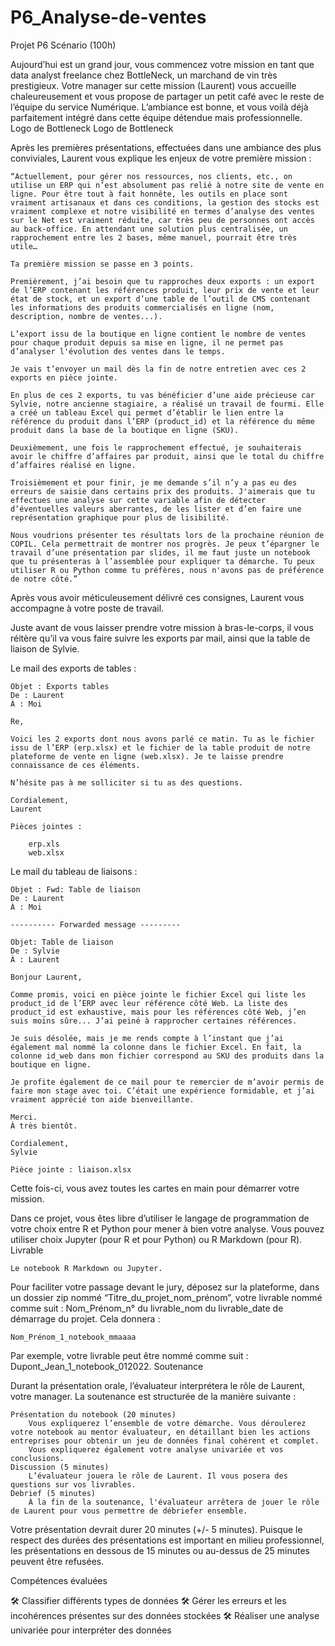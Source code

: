 # P6_Analyse-de-ventes
Projet P6
Scénario (100h)




Aujourd’hui est un grand jour, vous commencez votre mission en tant que data analyst freelance chez BottleNeck, un marchand de vin très prestigieux. Votre manager sur cette mission (Laurent) vous accueille chaleureusement et vous propose de partager un petit café avec le reste de l’équipe du service Numérique. L’ambiance est bonne, et vous voilà déjà parfaitement intégré dans cette équipe détendue mais professionnelle.
Logo de Bottleneck
Logo de Bottleneck

Après les premières présentations, effectuées dans une ambiance des plus conviviales, Laurent vous explique les enjeux de votre première mission :

 

    “Actuellement, pour gérer nos ressources, nos clients, etc., on utilise un ERP qui n’est absolument pas relié à notre site de vente en ligne. Pour être tout à fait honnête, les outils en place sont vraiment artisanaux et dans ces conditions, la gestion des stocks est vraiment complexe et notre visibilité en termes d’analyse des ventes sur le Net est vraiment réduite, car très peu de personnes ont accès au back-office. En attendant une solution plus centralisée, un rapprochement entre les 2 bases, même manuel, pourrait être très utile…

    Ta première mission se passe en 3 points.

    Premièrement, j’ai besoin que tu rapproches deux exports : un export de l’ERP contenant les références produit, leur prix de vente et leur état de stock, et un export d’une table de l’outil de CMS contenant les informations des produits commercialisés en ligne (nom, description, nombre de ventes...).

    L’export issu de la boutique en ligne contient le nombre de ventes pour chaque produit depuis sa mise en ligne, il ne permet pas d’analyser l'évolution des ventes dans le temps.

    Je vais t’envoyer un mail dès la fin de notre entretien avec ces 2 exports en pièce jointe.

    En plus de ces 2 exports, tu vas bénéficier d’une aide précieuse car Sylvie, notre ancienne stagiaire, a réalisé un travail de fourmi. Elle a créé un tableau Excel qui permet d’établir le lien entre la référence du produit dans l’ERP (product_id) et la référence du même produit dans la base de la boutique en ligne (SKU). 

    Deuxièmement, une fois le rapprochement effectué, je souhaiterais avoir le chiffre d’affaires par produit, ainsi que le total du chiffre d’affaires réalisé en ligne.

    Troisièmement et pour finir, je me demande s’il n’y a pas eu des erreurs de saisie dans certains prix des produits. J'aimerais que tu effectues une analyse sur cette variable afin de détecter d’éventuelles valeurs aberrantes, de les lister et d’en faire une représentation graphique pour plus de lisibilité.

    Nous voudrions présenter tes résultats lors de la prochaine réunion de COPIL. Cela permettrait de montrer nos progrès. Je peux t’épargner le travail d’une présentation par slides, il me faut juste un notebook que tu présenteras à l’assemblée pour expliquer ta démarche. Tu peux utiliser R ou Python comme tu préfères, nous n'avons pas de préférence de notre côté.”

 

Après vous avoir méticuleusement délivré ces consignes, Laurent vous accompagne à votre poste de travail.

Juste avant de vous laisser prendre votre mission à bras-le-corps, il vous réitère qu’il va vous faire suivre les exports par mail, ainsi que la table de liaison de Sylvie.

Le mail des exports de tables : 

 

    Objet : Exports tables
    De : Laurent
    À : Moi

    Re,

    Voici les 2 exports dont nous avons parlé ce matin. Tu as le fichier issu de l’ERP (erp.xlsx) et le fichier de la table produit de notre plateforme de vente en ligne (web.xlsx). Je te laisse prendre connaissance de ces éléments.

    N’hésite pas à me solliciter si tu as des questions.

    Cordialement,
    Laurent

    Pièces jointes : 

        erp.xls
        web.xlsx

 

Le mail du tableau de liaisons :

 

    Objet : Fwd: Table de liaison
    De : Laurent
    À : Moi

    ---------- Forwarded message ---------

    Objet: Table de liaison
    De : Sylvie
    À : Laurent

    Bonjour Laurent,

    Comme promis, voici en pièce jointe le fichier Excel qui liste les product_id de l’ERP avec leur référence côté Web. La liste des product_id est exhaustive, mais pour les références côté Web, j’en suis moins sûre... J’ai peiné à rapprocher certaines références.

    Je suis désolée, mais je me rends compte à l’instant que j’ai également mal nommé la colonne dans le fichier Excel. En fait, la colonne id_web dans mon fichier correspond au SKU des produits dans la boutique en ligne.

    Je profite également de ce mail pour te remercier de m’avoir permis de faire mon stage avec toi. C’était une expérience formidable, et j’ai vraiment apprécié ton aide bienveillante.

    Merci.
    À très bientôt.

    Cordialement,
    Sylvie

    Pièce jointe : liaison.xlsx

 

Cette fois-ci, vous avez toutes les cartes en main pour démarrer votre mission.

Dans ce projet, vous êtes libre d’utiliser le langage de programmation de votre choix entre R et Python pour mener à bien votre analyse. Vous pouvez utiliser choix Jupyter (pour R et pour Python) ou R Markdown (pour R).
Livrable 

    Le notebook R Markdown ou Jupyter.

Pour faciliter votre passage devant le jury, déposez sur la plateforme, dans un dossier zip nommé “Titre_du_projet_nom_prénom”, votre livrable nommé comme suit : Nom_Prénom_n° du livrable_nom du livrable_date de démarrage du projet. Cela donnera : 

    Nom_Prénom_1_notebook_mmaaaa

Par exemple, votre livrable peut être nommé comme suit : Dupont_Jean_1_notebook_012022.
Soutenance

Durant la présentation orale, l’évaluateur interprétera le rôle de Laurent, votre manager. La soutenance est structurée de la manière suivante :

    Présentation du notebook (20 minutes) 
        Vous expliquerez l’ensemble de votre démarche. Vous déroulerez votre notebook au mentor évaluateur, en détaillant bien les actions entreprises pour obtenir un jeu de données final cohérent et complet.
        Vous expliquerez également votre analyse univariée et vos conclusions.
    Discussion (5 minutes) 
        L’évaluateur jouera le rôle de Laurent. Il vous posera des questions sur vos livrables.
    Debrief (5 minutes)
        À la fin de la soutenance, l'évaluateur arrêtera de jouer le rôle de Laurent pour vous permettre de débriefer ensemble.

Votre présentation devrait durer 20 minutes (+/- 5 minutes). Puisque le respect des durées des présentations est important en milieu professionnel, les présentations en dessous de 15 minutes ou au-dessus de 25 minutes peuvent être refusées. 

 
Compétences évaluées

🛠 Classifier différents types de données
🛠 Gérer les erreurs et les incohérences présentes sur des données stockées
🛠 Réaliser une analyse univariée pour interpréter des données

